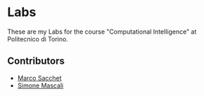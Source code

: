 # Labs
These are my Labs for the course "Computational Intelligence" at Politecnico di Torino.

## Contributors

- [Marco Sacchet](https://github.com/sacchet)
- [Simone Mascali](https://github.com/vmask25)
